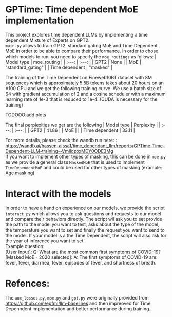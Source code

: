 # GPTime: Time dependent MoE implementation

This project explores time dependent LLMs by implementing a time dependent Mixture of Experts on GPT2. <br>
`main.py` allows to train GPT2, standard gating MoE and Time Dependent MoE in order to be able to compare their performance. 
In order to chose which models to run, you need to specify the `moe_routings` as follows:
| Model type | moe_routing    |
| :---:   | :---: |
| GPT2 | None   | 
| MoE    | "standard_gating" |
| Time dependent    | "masked" |

The training of the Time Dependent on Fineweb10BT dataset with 8M sequences which is approximately 5.5B tokens takes about 20 hours on an A100 GPU and we get the following training curve.
We use a batch size of 64 with gradient accumulation of 2 and a cosine scheduler with a maximum learning rate of 1e-3 that is reduced to 1e-4. (CUDA is necessary for the training)<br>


TODOOO:add plots

The final perplexities we get are the following
| Model type | Perplexity    |
| :---:   | :---: |
| GPT2 | 41.86  | 
| MoE    |  |
| Time dependent    | 33.11 |

For more details, please check the wandb run here: : https://wandb.ai/hassen-aissa1/time_dependant_llm/reports/GPTime-Time-Dependent-LLM-training--VmlldzoxMDY0ODE3Mg<br>
If you want to implement other types of masking, this can be done in `moe.py` as we provide a general class `MaskedMoE` that is used to implement `TimeDependentMoE` and could be used for other types of masking (example: Age masking)
# Interact with the models
In order to have a hand on experience on our models, we provide the script `interact.py` which allows you to ask questions and requests to our model and compare their behaviors directly. 
The script wil ask you to set provide the path to the model you want to test, asks about the type of the model, the temperature you want to set and finally the request you want to send to the model. 
If your model is a the Time Dependent, the script will also ask for the year of inference you want to set.<br>
Example question: <br>
[User Input]: Q: What are the most common
first symptoms of COVID-19? <br>
[Masked MoE - 2020 selected]: A: The
first symptoms of COVID-19 are: fever,
fever, diarrhea, fever, episodes of
fever, and shortness of breath.



# Refences:
The `aux_losses.py`, `moe.py` and `gpt.py` were originally provided from https://github.com/epfml/llm-baselines and then impreoved for Time Depenndent implementation and better performance during training.


